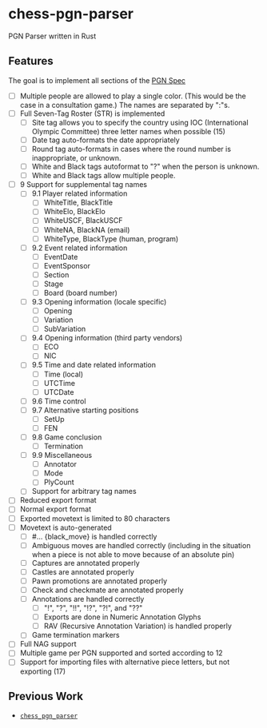 # chess-pgn-parser
PGN Parser written in Rust

## Features
The goal is to implement all sections of the [PGN
Spec](https://www.chessclub.com/user/help/pgn-spec)
- [ ] Multiple people are allowed to play a single color. (This would be the
  case in a consultation game.) The names are separated by ":"s.
- [ ] Full Seven-Tag Roster (STR) is implemented
  - [ ] Site tag allows you to specify the country using IOC (International
    Olympic Committee) three letter names when possible (15)
  - [ ] Date tag auto-formats the date appropriately
  - [ ] Round tag auto-formats in cases where the round number is inappropriate,
    or unknown.
  - [ ] White and Black tags autoformat to "?" when the person is unknown.
  - [ ] White and Black tags allow multiple people.
- [ ] 9 Support for supplemental tag names
  - [ ] 9.1 Player related information
    - [ ] WhiteTitle, BlackTitle
    - [ ] WhiteElo, BlackElo
    - [ ] WhiteUSCF, BlackUSCF
    - [ ] WhiteNA, BlackNA (email)
    - [ ] WhiteType, BlackType (human, program)
  - [ ] 9.2 Event related information
    - [ ] EventDate
    - [ ] EventSponsor
    - [ ] Section
    - [ ] Stage
    - [ ] Board (board number)
  - [ ] 9.3 Opening information (locale specific)
    - [ ] Opening
    - [ ] Variation
    - [ ] SubVariation
  - [ ] 9.4 Opening information (third party vendors)
    - [ ] ECO
    - [ ] NIC
  - [ ] 9.5 Time and date related information
    - [ ] Time (local)
    - [ ] UTCTime
    - [ ] UTCDate
  - [ ] 9.6 Time control
  - [ ] 9.7 Alternative starting positions
    - [ ] SetUp
    - [ ] FEN
  - [ ] 9.8 Game conclusion
    - [ ] Termination
  - [ ] 9.9 Miscellaneous
    - [ ] Annotator
    - [ ] Mode
    - [ ] PlyCount
  - [ ] Support for arbitrary tag names
- [ ] Reduced export format
- [ ] Normal export format
- [ ] Exported movetext is limited to 80 characters
- [ ] Movetext is auto-generated
  - [ ] #... {black_move} is handled correctly
  - [ ] Ambiguous moves are handled correctly (including in the situation when a
    piece is not able to move because of an absolute pin)
  - [ ] Captures are annotated properly
  - [ ] Castles are annotated properly
  - [ ] Pawn promotions are annotated properly
  - [ ] Check and checkmate are annotated properly
  - [ ] Annotations are handled correctly
    - [ ] "!", "?", "!!", "!?", "?!", and "??"
    - [ ] Exports are done in Numeric Annotation Glyphs
    - [ ] RAV (Recursive Annotation Variation) is handled properly
  - [ ] Game termination markers
- [ ] Full NAG support
- [ ] Multiple game per PGN supported and sorted according to 12
- [ ] Support for importing files with alternative piece letters, but not
  exporting (17)

## Previous Work
- [`chess_pgn_parser`](https://github.com/hwiechers/chess_pgn_parser/)
